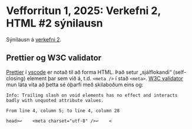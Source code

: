 # Vefforritun 1, 2025: Verkefni 2, HTML #2 sýnilausn

Sýnilausn á [verkefni 2](https://github.com/vefforritun/vef1-2025-v2).

## Prettier og W3C validator

[Prettier](https://prettier.io/) í [vscode](https://marketplace.visualstudio.com/items?itemName=esbenp.prettier-vscode) er notað til að forma HTML. Það setur „sjálflokandi“ (self-closing)
element þar sem við á, t.d. `<meta />` í stað `<meta>`. [W3C validator](https://validator.w3.org/) mun láta vita að þetta sé óþarfi með skilaboðum eins og:

```
Info: Trailing slash on void elements has no effect and interacts badly with unquoted attribute values.

From line 4, column 5; to line 4, column 28

head>↩    <meta charset="utf-8" />↩    <
```
